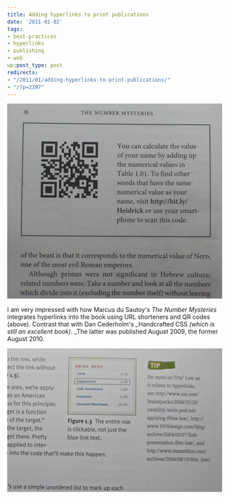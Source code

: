 ```yaml
---
title: Adding hyperlinks to print publications
date: '2011-01-02'
tags:
- best-practices
- hyperlinks
- publishing
- web
wp:post_type: post
redirects:
- "/2011/01/adding-hyperlinks-to-print-publications/"
- "/?p=2397"
---
```


![](2011-01-02-Adding-hyperlinks-to-print-publications/hyperlink-numbermysteries-500x454.jpg "hyperlink-numbermysteries")

I am very impressed with how Marcus du Sautoy's _The Number Mysteries_ integrates hyperlinks into the book using URL shorteners and QR codes (above). Contrast that with Dan Cederholm's _Handcrafted CSS _(which is still an excellent book)_. _The latter was published August 2009, the former August 2010.

![](2011-01-02-Adding-hyperlinks-to-print-publications/hyperlink-handcraftedcss-500x334.jpg "hyperlink-handcraftedcss")
